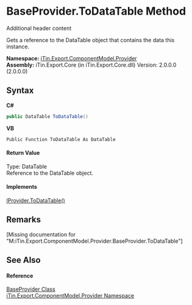 # BaseProvider.ToDataTable Method 
Additional header content 

Gets a reference to the DataTable object that contains the data this instance.

**Namespace:**&nbsp;<a href="N_iTin_Export_ComponentModel_Provider">iTin.Export.ComponentModel.Provider</a><br />**Assembly:**&nbsp;iTin.Export.Core (in iTin.Export.Core.dll) Version: 2.0.0.0 (2.0.0.0)

## Syntax

**C#**<br />
``` C#
public DataTable ToDataTable()
```

**VB**<br />
``` VB
Public Function ToDataTable As DataTable
```


#### Return Value
Type: DataTable<br />Reference to the DataTable object.

#### Implements
<a href="M_iTin_Export_ComponentModel_Provider_IProvider_ToDataTable">IProvider.ToDataTable()</a><br />

## Remarks
\[Missing <remarks> documentation for "M:iTin.Export.ComponentModel.Provider.BaseProvider.ToDataTable"\]

## See Also


#### Reference
<a href="T_iTin_Export_ComponentModel_Provider_BaseProvider">BaseProvider Class</a><br /><a href="N_iTin_Export_ComponentModel_Provider">iTin.Export.ComponentModel.Provider Namespace</a><br />